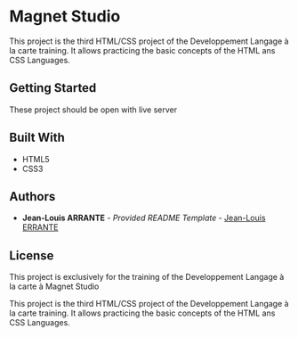 # Magnet Studio

This project is the third HTML/CSS project of the Developpement Langage à la carte training.
It allows practicing the basic concepts of the HTML ans CSS Languages.

## Getting Started

These project should be open with live server

## Built With

 - HTML5
 - CSS3

## Authors

  - **Jean-Louis ARRANTE** - *Provided README Template* -
    [Jean-Louis ERRANTE](https://github.com/JackAdamsJenkins)

## License

This project is exclusively for the training of the Developpement Langage à la carte à Magnet Studio

This project is the third HTML/CSS project of the Developpement Langage à la carte training.
It allows practicing the basic concepts of the HTML ans CSS Languages.